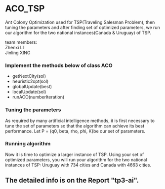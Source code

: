 # ACO_TSP
Ant Colony Optimization used for TSP(Traveling Salesman Problem), then tuning the parameters and after finding set of optimized parameters, we run our algorithm for the two national instances(Canada &amp; Uruguay) of TSP.

team members:<br>
Zhenxi LI<br>
Jinling XING

### Implement the methods below of class ACO
- getNextCity(sol)
- heuristic2opt(sol)
- globalUpdate(best)
- localUpdate(sol)
- runACO(numberIteration)
### Tuning the parameters
As required by many artificial intelligence methods, it is first necessary to tune the set of parameters so that the algorithm can achieve its best performance. Let P = {q0, beta, rho, phi, K}be our set of parameters.
### Running algorithm
Now it is time to optimize a larger instance of TSP. Using your set of optimized parameters, you will run your algorithm for the two national instances of TSP: Uruguay with 734 cities and Canada with 4663 cities.
## The detailed info is on the Report "tp3-ai".
